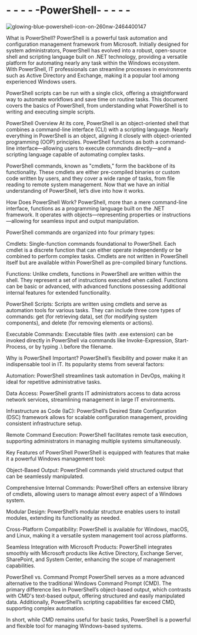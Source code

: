 # - - - - -PowerShell- - - - - 


![glowing-blue-powershell-icon-on-260nw-2464400147](https://github.com/user-attachments/assets/86ab11d0-b94d-4801-9e0c-0729388982b0)




What is PowerShell?
PowerShell is a powerful task automation and configuration management framework from Microsoft. Initially designed for system administrators, PowerShell has evolved into a robust, open-source shell and scripting language built on .NET technology, providing a versatile platform for automating nearly any task within the Windows ecosystem. With PowerShell, IT professionals can streamline processes in environments such as Active Directory and Exchange, making it a popular tool among experienced Windows users.

PowerShell scripts can be run with a single click, offering a straightforward way to automate workflows and save time on routine tasks. This document covers the basics of PowerShell, from understanding what PowerShell is to writing and executing simple scripts.

PowerShell Overview
At its core, PowerShell is an object-oriented shell that combines a command-line interface (CLI) with a scripting language. Nearly everything in PowerShell is an object, aligning it closely with object-oriented programming (OOP) principles. PowerShell functions as both a command-line interface—allowing users to execute commands directly—and a scripting language capable of automating complex tasks.

PowerShell commands, known as "cmdlets," form the backbone of its functionality. These cmdlets are either pre-compiled binaries or custom code written by users, and they cover a wide range of tasks, from file reading to remote system management. Now that we have an initial understanding of PowerShell, let’s dive into how it works.

How Does PowerShell Work?
PowerShell, more than a mere command-line interface, functions as a programming language built on the .NET framework. It operates with objects—representing properties or instructions—allowing for seamless input and output manipulation.

PowerShell commands are organized into four primary types:

Cmdlets: Single-function commands foundational to PowerShell. Each cmdlet is a discrete function that can either operate independently or be combined to perform complex tasks. Cmdlets are not written in PowerShell itself but are available within PowerShell as pre-compiled binary functions.

Functions: Unlike cmdlets, functions in PowerShell are written within the shell. They represent a set of instructions executed when called. Functions can be basic or advanced, with advanced functions possessing additional internal features for extended functionality.

PowerShell Scripts: Scripts are written using cmdlets and serve as automation tools for various tasks. They can include three core types of commands: get (for retrieving data), set (for modifying system components), and delete (for removing elements or actions).

Executable Commands: Executable files (with .exe extension) can be invoked directly in PowerShell via commands like Invoke-Expression, Start-Process, or by typing .\ before the filename.

Why is PowerShell Important?
PowerShell’s flexibility and power make it an indispensable tool in IT. Its popularity stems from several factors:

Automation: PowerShell streamlines task automation in DevOps, making it ideal for repetitive administrative tasks.

Data Access: PowerShell grants IT administrators access to data across network services, streamlining management in large IT environments.

Infrastructure as Code (IaC): PowerShell’s Desired State Configuration (DSC) framework allows for scalable configuration management, providing consistent infrastructure setup.

Remote Command Execution: PowerShell facilitates remote task execution, supporting administrators in managing multiple systems simultaneously.

Key Features of PowerShell
PowerShell is equipped with features that make it a powerful Windows management tool:

Object-Based Output: PowerShell commands yield structured output that can be seamlessly manipulated.

Comprehensive Internal Commands: PowerShell offers an extensive library of cmdlets, allowing users to manage almost every aspect of a Windows system.

Modular Design: PowerShell’s modular structure enables users to install modules, extending its functionality as needed.

Cross-Platform Compatibility: PowerShell is available for Windows, macOS, and Linux, making it a versatile system management tool across platforms.

Seamless Integration with Microsoft Products: PowerShell integrates smoothly with Microsoft products like Active Directory, Exchange Server, SharePoint, and System Center, enhancing the scope of management capabilities.

PowerShell vs. Command Prompt
PowerShell serves as a more advanced alternative to the traditional Windows Command Prompt (CMD). The primary difference lies in PowerShell’s object-based output, which contrasts with CMD's text-based output, offering structured and easily manipulated data. Additionally, PowerShell’s scripting capabilities far exceed CMD, supporting complex automation.

In short, while CMD remains useful for basic tasks, PowerShell is a powerful and flexible tool for managing Windows-based systems.







